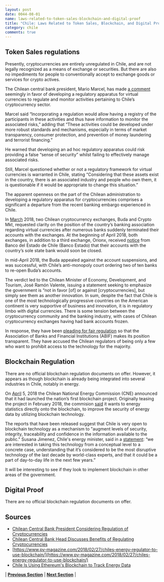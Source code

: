 ```yaml
---
layout: post
date: 0044-08-01
name: laws-related-to-token-sales-blockchain-and-digital-proof
title: "Chile: Laws Related to Token Sales, Blockchain, and Digital Proof"
category: chile
comments: true
---
```


## Token Sales regulations
 
Presently, cryptocurrencies are entirely unregulated in Chile, and are not legally recognized as a means of exchange or securities. But there are also no impediments for people to conventionally accept to exchange goods or services for crypto actives.

The Chilean central bank president, Mario Marcel, has made [a comment](https://news.bitcoin.com/chilean-central-bank-president-considering-regulation-cryptocurrencies/) seemingly in favor of developing a regulatory apparatus for virtual currencies to regulate and monitor activities pertaining to Chile’s cryptocurrency sector. 

Marcel said “Incorporating a regulation would allow having a registry of the participants in these activities and thus have information to monitor the associated risks,” adding that “These activities could be developed under more robust standards and mechanisms, especially in terms of market transparency, consumer protection, and prevention of money laundering and terrorist financing.”

He warned that developing an ad hoc regulatory apparatus could risk providing a false “sense of security” whilst failing to effectively manage associated risks.

Still, Marcel questioned whether or not a regulatory framework for virtual currencies is warranted in Chile, stating “Considering that these assets exist in the country, there is an associated industry and people who own them, it is questionable if it would be appropriate to change this situation.”

The apparent openness on the part of the Chilean administration to developing a regulatory apparatus for cryptocurrencies comprises a significant a departure from the recent banking embargo experienced in Chile.

In [March](https://news.bitcoin.com/cryptocurrency-exchanges-in-chile-call-out-banks-for-denying-them-services/) 2018, two Chilean cryptocurrency exchanges, Buda and Crypto Mkt, requested clarity on the position of the country’s banking association regarding virtual currencies after numerous banks suddenly terminated their accounts with the exchanges. At the beginning of April 2018, both exchanges, in addition to a third exchange, Orionx, received [notice](https://news.bitcoin.com/chile-three-crypto-exchanges-dropped-by-state-bank/) from Banco del Estado de Chile (Banco Estado) that their accounts with the country’s sole state bank would soon be closed. 

In mid-April 2018, the Buda appealed against the account suspensions, and was successful, with Chile’s anti-monopoly court ordering two of ten banks to re-open Buda’s accounts.

The verdict led to the Chilean Minister of Economy, Development, and Tourism, José Ramón Valente, issuing a statement seeking to emphasize the government is “not in favor [of] or against [cryptocurrencies], but simply see them as another innovation.
In sum, despite the fact that Chile is one of the most technologically progressive countries on the American continent is very supportive of business and innovation, it is in regulatory limbo with digital currencies. There is some tension between the cryptocurrency community and the banking industry, with cases of Chilean cryptocurrency exchanges having had bank accounts frozen. 

In response, they have been [pleading for fair regulation](https://www.newsbtc.com/2018/03/26/chilean-exchanges-call-for-regulatory-clarification/) so that the Association of Banks and Financial Institutions (ABIF) makes its position transparent. They have accused the Chilean regulators of being only a few who want to prohibit access to the technology for the majority.

## Blockchain Regulation

There are no official blockchain regulation documents on offer. However, it appears as though blockchain is already being integrated into several industries in Chile, notably in energy. 
 
On [April](https://www.pv-magazine.com/2018/02/27/chiles-energy-regulator-to-use-blockchain/) 5, 2018 the Chilean National Energy Commission (CNE) announced that it had launched the nation’s first blockchain project. Originally teasing the project in February 2018, the commision [said](https://www.coindesk.com/chile-to-use-ethereums-blockchain-to-track-energy-data/) it wants to energy statistics directly onto the blockchain, to improve the security of energy data by utilizing blockchain technology.
 
The reports that have been released suggest that Chile is very open to blockchain technology as a mechanism to "augment levels of security, integrity, traceability and confidence in the information available to the public." Susana Jimenez, Chile's energy minister, said in a [statement](https://www.coindesk.com/chile-to-use-ethereums-blockchain-to-track-energy-data/): “we are interested in taking this technology from a conceptual level to a concrete case, understanding that it’s considered to be the most disruptive technology of the last decade by world-class experts, and that it could be a part of day-to-day life in the next few years.” 
 
It will be interesting to see if they look to implement blockchain in other areas of the government. 

## Digital Proof
 
There are no official blockchain regulation documents on offer.

## Sources

- [Chilean Central Bank President Considering Regulation of Cryptocurrencies](https://news.bitcoin.com/chilean-central-bank-president-considering-regulation-cryptocurrencies/)
- [Chilean Central Bank Head Discusses Benefits of Regulating Cryptocurrencies](https://news.bitcoin.com/chilean-central-bank-president-considering-regulation-cryptocurrencies/)
- [https://www.pv-magazine.com/2018/02/27/chiles-energy-regulator-to-use-blockchain/](https://www.pv-magazine.com/2018/02/27/chiles-energy-regulator-to-use-blockchain/)
- [Chile Is Using Ethereum's Blockchain to Track Energy Data](https://www.coindesk.com/chile-to-use-ethereums-blockchain-to-track-energy-data/)

| **[Previous Section]( https://neo-project.github.io/global-blockchain-compliance-hub//chile/chile-governing-by-law.html)** | **[Next Section]( https://neo-project.github.io/global-blockchain-compliance-hub//chile/chile-securities-related-laws.html)** |
